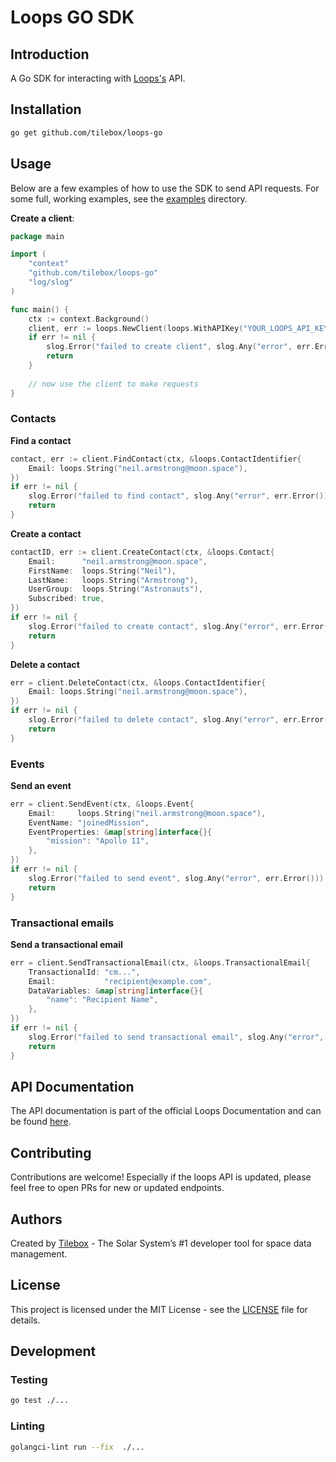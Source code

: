 # Loops GO SDK

## Introduction

A Go SDK for interacting with [Loops's](https://loops.so) API.

## Installation

```bash
go get github.com/tilebox/loops-go
```

## Usage

Below are a few examples of how to use the SDK to send API requests.
For some full, working examples, see the [examples](examples) directory.

**Create a client**:

```go
package main

import (
	"context"
	"github.com/tilebox/loops-go"
	"log/slog"
)

func main() {
	ctx := context.Background()
	client, err := loops.NewClient(loops.WithAPIKey("YOUR_LOOPS_API_KEY"))
	if err != nil {
		slog.Error("failed to create client", slog.Any("error", err.Error()))
		return
	}
	
	// now use the client to make requests
}
```

### Contacts

**Find a contact**
```go
contact, err := client.FindContact(ctx, &loops.ContactIdentifier{
    Email: loops.String("neil.armstrong@moon.space"),
})
if err != nil {
    slog.Error("failed to find contact", slog.Any("error", err.Error()))
    return
}
```

**Create a contact**
```go
contactID, err := client.CreateContact(ctx, &loops.Contact{
    Email:      "neil.armstrong@moon.space",
    FirstName:  loops.String("Neil"),
    LastName:   loops.String("Armstrong"),
    UserGroup:  loops.String("Astronauts"),
    Subscribed: true,
})
if err != nil {
    slog.Error("failed to create contact", slog.Any("error", err.Error()))
    return
}
```

**Delete a contact**
```go
err = client.DeleteContact(ctx, &loops.ContactIdentifier{
    Email: loops.String("neil.armstrong@moon.space"),
})
if err != nil {
    slog.Error("failed to delete contact", slog.Any("error", err.Error()))
    return
}
```

### Events

**Send an event**
```go
err = client.SendEvent(ctx, &loops.Event{
    Email:     loops.String("neil.armstrong@moon.space"),
    EventName: "joinedMission",
    EventProperties: &map[string]interface{}{
        "mission": "Apollo 11",
    },
})
if err != nil {
    slog.Error("failed to send event", slog.Any("error", err.Error()))
    return
}
```

### Transactional emails

**Send a transactional email**

```go
err = client.SendTransactionalEmail(ctx, &loops.TransactionalEmail{
    TransactionalId: "cm...",
    Email:           "recipient@example.com",
    DataVariables: &map[string]interface{}{
        "name": "Recipient Name",
    },
})
if err != nil {
    slog.Error("failed to send transactional email", slog.Any("error", err.Error()))
    return
}
```

## API Documentation

The API documentation is part of the official Loops Documentation and can be found [here](https://app.loops.so/docs/api-reference/).

## Contributing

Contributions are welcome! Especially if the loops API is updated, please feel free to open PRs for new or updated endpoints.

## Authors

Created by [Tilebox](https://tilebox.com) - The Solar System’s #1 developer tool for space data management.

## License

This project is licensed under the MIT License - see the [LICENSE](LICENSE) file for details.

## Development

### Testing

```bash
go test ./...
```

### Linting

```bash
golangci-lint run --fix  ./...
```